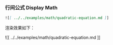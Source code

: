 ### 行间公式 Display Math


```markdown
![[ ../../examples/math/quadratic-equation.md ]]
```
渲染效果如下：

![[ ../../examples/math/quadratic-equation.md ]]